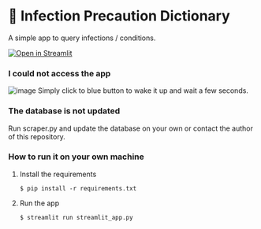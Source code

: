 # 🎈 Infection Precaution Dictionary

A simple app to query infections / conditions.

[![Open in Streamlit](https://static.streamlit.io/badges/streamlit_badge_black_white.svg)](https://infection-precaution.streamlit.app//)

### I could not access the app
![image](https://github.com/user-attachments/assets/5332748a-3cb6-497a-96a9-19cd0227687e)
Simply click to blue button to wake it up and wait a few seconds.

### The database is not updated
Run scraper.py and update the database on your own or contact the author of this repository.

### How to run it on your own machine

1. Install the requirements

   ```
   $ pip install -r requirements.txt
   ```

2. Run the app

   ```
   $ streamlit run streamlit_app.py
   ```

